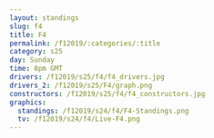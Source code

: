 ```yaml
---
layout: standings
slug: f4
title: F4
permalink: /f12019/:categories/:title
category: s25
day: Sunday
time: 8pm GMT
drivers: /f12019/s25/f4/f4_drivers.jpg
drivers_2: /f12019/s25/F4/graph.png
constructors: /f12019/s25/f4/f4_constructors.jpg
graphics:
  standings: /f12019/s24/f4/F4-Standings.png
  tv: /f12019/s24/f4/Live-F4.png
---
```

